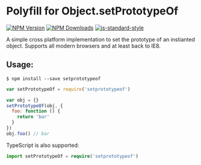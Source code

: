 # Polyfill for Object.setPrototypeOf

[![NPM Version](https://img.shields.io/npm/v/setprototypeof.svg)](https://npmjs.org/package/setprototypeof) [![NPM Downloads](https://img.shields.io/npm/dm/setprototypeof.svg)](https://npmjs.org/package/setprototypeof) [![js-standard-style](https://img.shields.io/badge/code%20style-standard-brightgreen.svg)](https://github.com/standard/standard)

A simple cross platform implementation to set the prototype of an instianted object. Supports all modern browsers and at least back to IE8.

## Usage:

```text
$ npm install --save setprototypeof
```

```javascript
var setPrototypeOf = require('setprototypeof')

var obj = {}
setPrototypeOf(obj, {
  foo: function () {
    return 'bar'
  }
})
obj.foo() // bar
```

TypeScript is also supported:

```typescript
import setPrototypeOf = require('setprototypeof')
```

